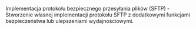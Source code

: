 Implementacja protokołu bezpiecznego przesyłania plików (SFTP) - Stworzenie własnej implementacji
protokołu SFTP z dodatkowymi funkcjami bezpieczeństwa lub ulepszeniami
wydajnościowymi.
